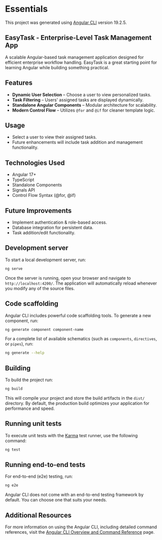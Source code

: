 # Essentials

This project was generated using [Angular CLI](https://github.com/angular/angular-cli) version 19.2.5.

## EasyTask - Enterprise-Level Task Management App

A scalable Angular-based task management application designed for efficient enterprise workflow handling. EasyTask is a great starting point for learning Angular while building something practical.

## Features  

- **Dynamic User Selection** – Choose a user to view personalized tasks.  
- **Task Filtering** – Users' assigned tasks are displayed dynamically.  
- **Standalone Angular Components** – Modular architecture for scalability.  
- **Modern Control Flow** – Utilizes `@for` and `@if` for cleaner template logic.  

## Usage

- Select a user to view their assigned tasks.
- Future enhancements will include task addition and management functionality.

## Technologies Used

- Angular 17+
- TypeScript
- Standalone Components
- Signals API
- Control Flow Syntax (@for, @if)

## Future Improvements

- Implement authentication & role-based access.
- Database integration for persistent data.
- Task addition/edit functionality.

## Development server

To start a local development server, run:

```bash
ng serve
```

Once the server is running, open your browser and navigate to `http://localhost:4200/`. The application will automatically reload whenever you modify any of the source files.

## Code scaffolding

Angular CLI includes powerful code scaffolding tools. To generate a new component, run:

```bash
ng generate component component-name
```

For a complete list of available schematics (such as `components`, `directives`, or `pipes`), run:

```bash
ng generate --help
```

## Building

To build the project run:

```bash
ng build
```

This will compile your project and store the build artifacts in the `dist/` directory. By default, the production build optimizes your application for performance and speed.

## Running unit tests

To execute unit tests with the [Karma](https://karma-runner.github.io) test runner, use the following command:

```bash
ng test
```

## Running end-to-end tests

For end-to-end (e2e) testing, run:

```bash
ng e2e
```

Angular CLI does not come with an end-to-end testing framework by default. You can choose one that suits your needs.

## Additional Resources

For more information on using the Angular CLI, including detailed command references, visit the [Angular CLI Overview and Command Reference](https://angular.dev/tools/cli) page.
